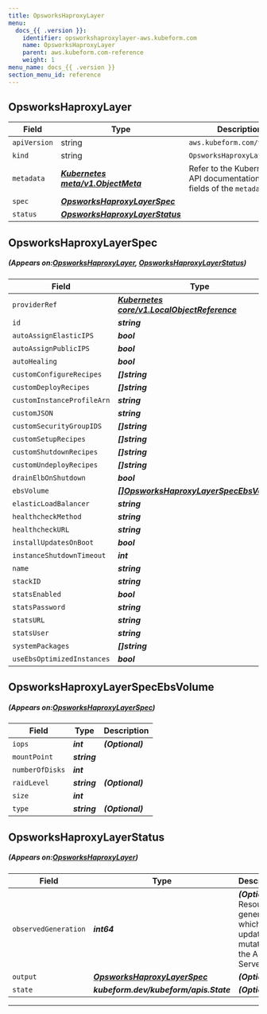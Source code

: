 ```yaml
---
title: OpsworksHaproxyLayer
menu:
  docs_{{ .version }}:
    identifier: opsworkshaproxylayer-aws.kubeform.com
    name: OpsworksHaproxyLayer
    parent: aws.kubeform.com-reference
    weight: 1
menu_name: docs_{{ .version }}
section_menu_id: reference
---
```


## OpsworksHaproxyLayer
| Field | Type | Description |
| ------ | ----- | ----------- |
| `apiVersion` | string | `aws.kubeform.com/v1alpha1` |
|    `kind` | string | `OpsworksHaproxyLayer` |
| `metadata` | ***[Kubernetes meta/v1.ObjectMeta](https://kubernetes.io/docs/reference/generated/kubernetes-api/v1.13/#objectmeta-v1-meta)***|Refer to the Kubernetes API documentation for the fields of the `metadata` field.|
| `spec` | ***[OpsworksHaproxyLayerSpec](#OpsworksHaproxyLayerSpec)***||
| `status` | ***[OpsworksHaproxyLayerStatus](#OpsworksHaproxyLayerStatus)***||
## OpsworksHaproxyLayerSpec
##### (Appears on:[OpsworksHaproxyLayer](#OpsworksHaproxyLayer), [OpsworksHaproxyLayerStatus](#OpsworksHaproxyLayerStatus))
| Field | Type | Description |
| ------ | ----- | ----------- |
| `providerRef` | ***[Kubernetes core/v1.LocalObjectReference](https://kubernetes.io/docs/reference/generated/kubernetes-api/v1.13/#localobjectreference-v1-core)***||
| `id` | ***string***||
| `autoAssignElasticIPS` | ***bool***| ***(Optional)*** |
| `autoAssignPublicIPS` | ***bool***| ***(Optional)*** |
| `autoHealing` | ***bool***| ***(Optional)*** |
| `customConfigureRecipes` | ***[]string***| ***(Optional)*** |
| `customDeployRecipes` | ***[]string***| ***(Optional)*** |
| `customInstanceProfileArn` | ***string***| ***(Optional)*** |
| `customJSON` | ***string***| ***(Optional)*** |
| `customSecurityGroupIDS` | ***[]string***| ***(Optional)*** |
| `customSetupRecipes` | ***[]string***| ***(Optional)*** |
| `customShutdownRecipes` | ***[]string***| ***(Optional)*** |
| `customUndeployRecipes` | ***[]string***| ***(Optional)*** |
| `drainElbOnShutdown` | ***bool***| ***(Optional)*** |
| `ebsVolume` | ***[[]OpsworksHaproxyLayerSpecEbsVolume](#OpsworksHaproxyLayerSpecEbsVolume)***| ***(Optional)*** |
| `elasticLoadBalancer` | ***string***| ***(Optional)*** |
| `healthcheckMethod` | ***string***| ***(Optional)*** |
| `healthcheckURL` | ***string***| ***(Optional)*** |
| `installUpdatesOnBoot` | ***bool***| ***(Optional)*** |
| `instanceShutdownTimeout` | ***int***| ***(Optional)*** |
| `name` | ***string***| ***(Optional)*** |
| `stackID` | ***string***||
| `statsEnabled` | ***bool***| ***(Optional)*** |
| `statsPassword` | ***string***||
| `statsURL` | ***string***| ***(Optional)*** |
| `statsUser` | ***string***| ***(Optional)*** |
| `systemPackages` | ***[]string***| ***(Optional)*** |
| `useEbsOptimizedInstances` | ***bool***| ***(Optional)*** |
## OpsworksHaproxyLayerSpecEbsVolume
##### (Appears on:[OpsworksHaproxyLayerSpec](#OpsworksHaproxyLayerSpec))
| Field | Type | Description |
| ------ | ----- | ----------- |
| `iops` | ***int***| ***(Optional)*** |
| `mountPoint` | ***string***||
| `numberOfDisks` | ***int***||
| `raidLevel` | ***string***| ***(Optional)*** |
| `size` | ***int***||
| `type` | ***string***| ***(Optional)*** |
## OpsworksHaproxyLayerStatus
##### (Appears on:[OpsworksHaproxyLayer](#OpsworksHaproxyLayer))
| Field | Type | Description |
| ------ | ----- | ----------- |
| `observedGeneration` | ***int64***| ***(Optional)*** Resource generation, which is updated on mutation by the API Server.|
| `output` | ***[OpsworksHaproxyLayerSpec](#OpsworksHaproxyLayerSpec)***| ***(Optional)*** |
| `state` | ***kubeform.dev/kubeform/apis.State***| ***(Optional)*** |
---
